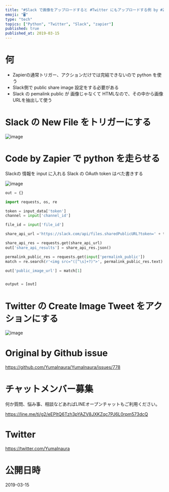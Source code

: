 ```yaml
---
title: "#Slack で画像をアップロードすると #Twitter にもアップロードする例 by #Zapier + #python"
emoji: "🖥"
type: "tech"
topics: ["Python", "Twitter", "Slack", "zapier"]
published: true
published_at: 2019-03-15
---
```


# 何

- Zapierの通常トリガー、アクションだけでは完結できないので python を使う
- Slack側で public share image 設定をする必要がある
- Slack の pemalink public が 画像じゃなくて HTMLなので、その中から画像URLを抽出して使う

# Slack の New File をトリガーにする

![image](https://user-images.githubusercontent.com/13635059/54393658-0ca7e000-46ee-11e9-93af-7a2ffd00a2fa.png)

# Code by Zapier で python を走らせる

Slackの 情報を input に入れる
Slack の OAuth token はべた書きする

![image](https://user-images.githubusercontent.com/13635059/54394132-5218dd00-46ef-11e9-8c9f-fcc0a2ae3429.png)


```py
out = {}

import requests, os, re

token = input_data['token']
channel = input['channel_id']

file_id = input['file_id']

share_api_url ='https://slack.com/api/files.sharedPublicURL?token=' + token + '&file=' + file_id + '&pretty=1'

share_api_res = requests.get(share_api_url)
out['share_api_results'] = share_api_res.json()

permalink_public_res = requests.get(input['permalink_public'])
match = re.search(r'<img src="([^\s]+?)">', permalink_public_res.text)

out['public_image_url'] = match[1]


output = [out]
```

# Twitter の Create Image Tweet をアクションにする

![image](https://user-images.githubusercontent.com/13635059/54393754-51cc1200-46ee-11e9-9dc4-7fa708b3f593.png)


# Original by Github issue

https://github.com/YumaInaura/YumaInaura/issues/778








<!-- Update From Qiita API -->

# チャットメンバー募集


何か質問、悩み事、相談などあればLINEオープンチャットもご利用ください。

https://line.me/ti/g2/eEPltQ6Tzh3pYAZV8JXKZqc7PJ6L0rpm573dcQ





# Twitter


https://twitter.com/YumaInaura


<!-- Update From Qiita API -->



# 公開日時

2019-03-15
